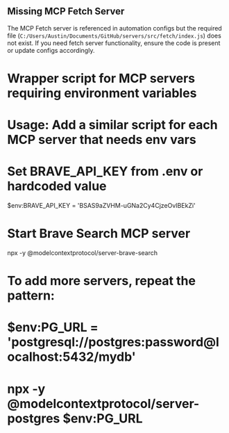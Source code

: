 ## Missing MCP Fetch Server

The MCP Fetch server is referenced in automation configs but the required file (`C:/Users/Austin/Documents/GitHub/servers/src/fetch/index.js`) does not exist. If you need fetch server functionality, ensure the code is present or update configs accordingly.

# Wrapper script for MCP servers requiring environment variables

# Usage: Add a similar script for each MCP server that needs env vars

# Set BRAVE_API_KEY from .env or hardcoded value

$env:BRAVE_API_KEY = 'BSAS9aZVHM-uGNa2Cy4CjzeOvIBEkZi'

# Start Brave Search MCP server

npx -y @modelcontextprotocol/server-brave-search

# To add more servers, repeat the pattern:

# $env:PG_URL = 'postgresql://postgres:password@localhost:5432/mydb'

# npx -y @modelcontextprotocol/server-postgres $env:PG_URL
